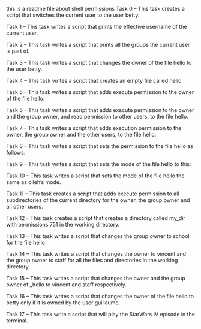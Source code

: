 this is a readme file about shell permissions
Task 0 – This task creates a script that switches the current user to the user betty.

Task 1 – This task writes a script that prints the effective username of the current user.

Task 2 – This task writes a script that prints all the groups the current user is part of.

Task 3 – This task writes a script that changes the owner of the file hello to the user betty.

Task 4 – This task writes a script that creates an empty file called hello.

Task 5 – This task writes a script that adds execute permission to the owner of the file hello.

Task 6 – This task writes a script that adds execute permission to the owner and the group owner, and read permission to other users, to the file hello.

Task 7 – This task writes a script that adds execution permission to the owner, the group owner and the other users, to the file hello.

Task 8 – This task writes a script that sets the permission to the file hello as follows:

Task 9 – This task writes a script that sets the mode of the file hello to this:

Task 10 – This task writes a script that sets the mode of the file hello the same as olleh’s mode.

Task 11 – This task creates a script that adds execute permission to all subdirectories of the current directory for the owner, the group owner and all other users.

Task 12 – This task creates a script that creates a directory called my_dir with permissions 751 in the working directory.

Task 13 – This task writes a script that changes the group owner to school for the file hello

Task 14 – This task writes a script that changes the owner to vincent and the group owner to staff for all the files and directories in the working directory.

Task 15 – This task writes a script that changes the owner and the group owner of _hello to vincent and staff respectively.

Task 16 – This task writes a script that changes the owner of the file hello to betty only if it is owned by the user guillaume.

Task 17 – This task write a script that will play the StarWars IV episode in the terminal.


